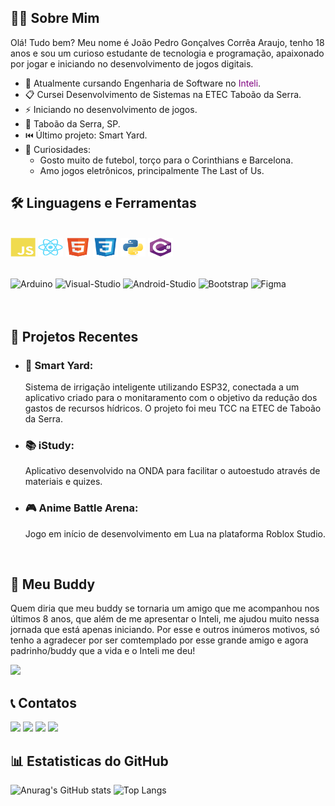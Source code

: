 <link rel="stylesheet" type='text/css' href="https://cdn.jsdelivr.net/gh/devicons/devicon@latest/devicon.min.css" />


## 👩‍💻 Sobre Mim
Olá! Tudo bem? Meu nome é João Pedro Gonçalves Corrêa Araujo, tenho 18 anos e sou um curioso estudante de tecnologia e programação, apaixonado por jogar e iniciando no desenvolvimento de jogos digitais.

- 🤖 Atualmente cursando Engenharia de Software no <a href="https://www.inteli.edu.br" style="color: purple; text-decoration: 0">Inteli</a>.
- 📋 Cursei Desenvolvimento de Sistemas na ETEC Taboão da Serra.
- ⚡ Iniciando no desenvolvimento de jogos.
- 📍 Taboão da Serra, SP.
- ⏮️ Último projeto: Smart Yard.
- 🤔 Curiosidades:
    - Gosto muito de futebol, torço para o Corinthians e Barcelona.
    - Amo jogos eletrônicos, principalmente The Last of Us.
    
## 🛠️ Linguagens e Ferramentas
  <div style="display: inline_block"><br>
  <img align="center" alt="Js" height="30" width="40" src="https://raw.githubusercontent.com/devicons/devicon/master/icons/javascript/javascript-plain.svg">
  <img align="center" alt="React" height="30" width="40" src="https://raw.githubusercontent.com/devicons/devicon/master/icons/react/react-original.svg">
  <img align="center" alt="HTML" height="30" width="40" src="https://raw.githubusercontent.com/devicons/devicon/master/icons/html5/html5-original.svg">
  <img align="center" alt="CSS" height="30" width="40" src="https://raw.githubusercontent.com/devicons/devicon/master/icons/css3/css3-original.svg">
  <img align="center" alt="Python" height="30" width="40" src="https://raw.githubusercontent.com/devicons/devicon/master/icons/python/python-original.svg">
  <img align="center" alt="Csharp" height="30" width="40" src="https://raw.githubusercontent.com/devicons/devicon/master/icons/csharp/csharp-original.svg">
  <br>
  <br>
  <br>
  <img align="center" alt="Arduino" height="30" width="40" src="https://cdn.jsdelivr.net/gh/devicons/devicon@latest/icons/arduino/arduino-original.svg" />
  <img align="center" alt="Visual-Studio" height="30" width="40" src="https://cdn.jsdelivr.net/gh/devicons/devicon@latest/icons/vscode/vscode-original.svg" />
  <img align="center" alt="Android-Studio" height="30" width="40" src="https://cdn.jsdelivr.net/gh/devicons/devicon@latest/icons/androidstudio/androidstudio-original.svg" />
  <img align="center" alt="Bootstrap" height="30" width="40" src="https://cdn.jsdelivr.net/gh/devicons/devicon@latest/icons/bootstrap/bootstrap-original-wordmark.svg" />
  <img align="center" alt="Figma" height="30" width="40" src="https://cdn.jsdelivr.net/gh/devicons/devicon@latest/icons/figma/figma-original.svg" />
</div>
<br>
<br>

## 📝 Projetos Recentes

- <h3>🌳 Smart Yard: </h3> Sistema de irrigação inteligente utilizando ESP32, conectada a um aplicativo criado para o monitaramento com o objetivo da redução dos gastos de recursos hídricos. O projeto foi meu TCC na ETEC de Taboão da Serra. 
- <h3>📚 iStudy: </h3>Aplicativo desenvolvido na ONDA para facilitar o autoestudo através de materiais e quizes. 
- <h3>🎮 Anime Battle Arena:</h3> Jogo em início de desenvolvimento em Lua na plataforma Roblox Studio.
<br>


## 🤝 Meu Buddy



Quem diria que meu buddy se tornaria um amigo que me acompanhou nos últimos 8 anos, que além de me apresentar o Inteli, me ajudou muito nessa jornada que está apenas iniciando. Por esse e outros inúmeros motivos, só tenho a agradecer por ser comtemplado por esse grande amigo e agora padrinho/buddy que a vida e o Inteli me deu! 

<a href="https://www.instagram.com/joaopedrogca/" target="_blank"><img src="https://img.shields.io/badge/-GitHub-%23333?style=for-the-badge&logo=github&logoColor=white" target="_blank"></a>


## 📞 Contatos

<div> 
  <a href="https://www.youtube.com/@Jo%C3%A3oPedroGon%C3%A7alves-y4s" target="_blank"><img src="https://img.shields.io/badge/YouTube-FF0000?style=for-the-badge&logo=youtube&logoColor=white" target="_blank"></a>
  <a href="https://www.instagram.com/joaopedrogca/" target="_blank"><img src="https://img.shields.io/badge/-Instagram-%23E4405F?style=for-the-badge&logo=instagram&logoColor=white" target="_blank"></a>
  <a href="" target="_blank"><img src="https://img.shields.io/badge/Discord-7289DA?style=for-the-badge&logo=discord&logoColor=white" target="_blank"></a> 
  <a href="mailto:joao.araujo@sou.inteli.edu.br"><img src="https://img.shields.io/badge/-Gmail-%23333?style=for-the-badge&logo=gmail&logoColor=white" target="_blank"></a>

  
</div>

## 📊 Estatisticas do GitHub

    
![Anurag's GitHub stats](https://github-readme-stats.vercel.app/api?username=joaoaraujo2006&show_icons=true&theme=radical)
![Top Langs](https://github-readme-stats.vercel.app/api/top-langs/?username=anuraghazra&layout=compact&theme=radical)





